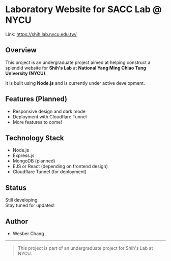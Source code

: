 # Laboratory Website for SACC Lab @ NYCU
Link: https://shih.lab.nycu.edu.tw/
## Overview
This project is an undergraduate project aimed at helping construct a splendid website for **Shih's Lab** at **National Yang Ming Chiao Tung University (NYCU)**.

It is built using **Node.js** and is currently under active development.

## Features (Planned)
- Responsive design and dark mode
- Deployment with Cloudflare Tunnel
- More features to come!

## Technology Stack
- Node.js
- Express.js
- MongoDB (planned)
- EJS or React (depending on frontend design)
- Cloudflare Tunnel (for deployment)

## Status
Still developing.  
Stay tuned for updates!

## Author
- Wesber Chang

---
> This project is part of an undergraduate project for Shih's Lab at NYCU.
